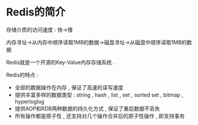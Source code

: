 # Redis的简介

存储介质的访问速度 : 快-&gt;慢

内存寻址-&gt;从内存中顺序读取1MB的数据-&gt;磁盘寻址-&gt;从磁盘中顺序读取1MB的数据

Redis就是一个开源的Key-Value内存存储系统 . 

Redis的特点 : 

* 全部的数据操作在内存 , 保证了高速的读写速度
* 提供丰富多样的数据类型 : string , hash , list , set , sorted set , bitmap , hyperloglog
* 提供AOP和RDB两种数据的持久化方式 , 保证了重启数据不丢失
* 所有操作都是原子性 , 还支持对几个操作合并后的原子性操作 , 即支持事务



